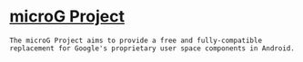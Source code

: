 # [microG Project](https://github.com/microg)

```
The microG Project aims to provide a free and fully-compatible replacement for Google's proprietary user space components in Android.
```
